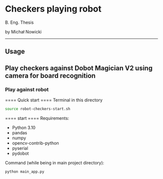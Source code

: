 # Checkers playing robot

B. Eng. Thesis

by Michał Nowicki

---

## Usage

Play checkers against Dobot Magician V2 using camera for board recognition
---
### Play against robot

==== Quick start ====
Terminal in this directory

```bash
source robot-checkers-start.sh
```


==== start ====
Requirements:
- Python 3.10
- pandas
- numpy
- opencv-contrib-python
- pyserial
- pydobot

Command (while being in main project directory):
```bash
python main_app.py
```
